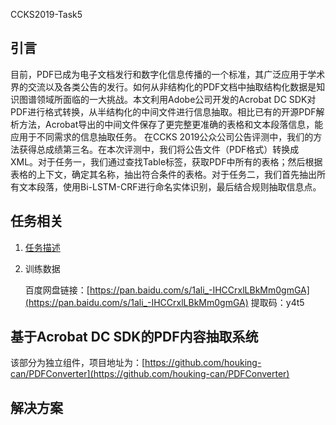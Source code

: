 CCKS2019-Task5

## 引言  
目前，PDF已成为电子文档发行和数字化信息传播的一个标准，其广泛应用于学术界的交流以及各类公告的发行。如何从非结构化的PDF文档中抽取结构化数据是知识图谱领域所面临的一大挑战。本文利用Adobe公司开发的Acrobat DC SDK对PDF进行格式转换，从半结构化的中间文件进行信息抽取。相比已有的开源PDF解析方法，Acrobat导出的中间文件保存了更完整更准确的表格和文本段落信息，能应用于不同需求的信息抽取任务。  在CCKS 2019公众公司公告评测中，我们的方法获得总成绩第三名。在本次评测中，我们将公告文件（PDF格式）转换成XML。对于任务一，我们通过查找Table标签，获取PDF中所有的表格；然后根据表格的上下文，确定其名称，抽出符合条件的表格。对于任务二，我们首先抽出所有文本段落，使用Bi-LSTM-CRF进行命名实体识别，最后结合规则抽取信息点。

## 任务相关  

1. [任务描述](https://biendata.com/competition/ccks_2019_5/ )

2. 训练数据

     百度网盘链接：[https://pan.baidu.com/s/1ali_-IHCCrxlLBkMm0gmGA](https://pan.baidu.com/s/1ali_-IHCCrxlLBkMm0gmGA)
     提取码：y4t5

## 基于Acrobat DC SDK的PDF内容抽取系统
该部分为独立组件，项目地址为：[https://github.com/houking-can/PDFConverter](https://github.com/houking-can/PDFConverter)

## 解决方案



